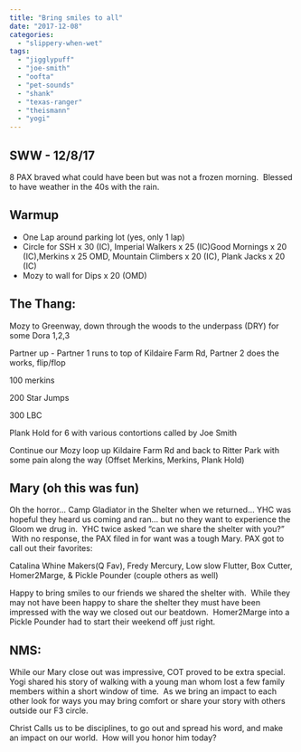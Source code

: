 ```yaml
---
title: "Bring smiles to all"
date: "2017-12-08"
categories: 
  - "slippery-when-wet"
tags: 
  - "jigglypuff"
  - "joe-smith"
  - "oofta"
  - "pet-sounds"
  - "shank"
  - "texas-ranger"
  - "theismann"
  - "yogi"
---
```


## **SWW - 12/8/17**

8 PAX braved what could have been but was not a frozen morning.  Blessed to have weather in the 40s with the rain.  

## **Warmup**

- One Lap around parking lot (yes, only 1 lap)
- Circle for SSH x 30 (IC), Imperial Walkers x 25 (IC)Good Mornings x 20 (IC),Merkins x 25 OMD, Mountain Climbers x 20 (IC), Plank Jacks x 20 (IC)
- Mozy to wall for Dips x 20 (OMD)

## **The Thang:**  

Mozy to Greenway, down through the woods to the underpass (DRY) for some Dora 1,2,3

Partner up - Partner 1 runs to top of Kildaire Farm Rd, Partner 2 does the works, flip/flop

100 merkins

200 Star Jumps

300 LBC

Plank Hold for 6 with various contortions called by Joe Smith

Continue our Mozy loop up Kildaire Farm Rd and back to Ritter Park with some pain along the way (Offset Merkins, Merkins, Plank Hold)

## **Mary (oh this was fun)**

Oh the horror… Camp Gladiator in the Shelter when we returned… YHC was hopeful they heard us coming and ran… but no they want to experience the Gloom we drug in.  YHC twice asked “can we share the shelter with you?”  With no response, the PAX filed in for want was a tough Mary. PAX got to call out their favorites:   

Catalina Whine Makers(Q Fav), Fredy Mercury, Low slow Flutter, Box Cutter, Homer2Marge, & Pickle Pounder (couple others as well)

Happy to bring smiles to our friends we shared the shelter with.  While they may not have been happy to share the shelter they must have been impressed with the way we closed out our beatdown.  Homer2Marge into a Pickle Pounder had to start their weekend off just right.

## **NMS:**

While our Mary close out was impressive, COT proved to be extra special.  Yogi shared his story of walking with a young man whom lost a few family members within a short window of time.  As we bring an impact to each other look for ways you may bring comfort or share your story with others outside our F3 circle.

Christ Calls us to be disciplines, to go out and spread his word, and make an impact on our world.  How will you honor him today?
